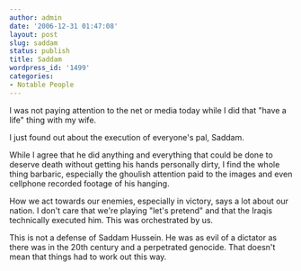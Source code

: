 ```yaml
---
author: admin
date: '2006-12-31 01:47:08'
layout: post
slug: saddam
status: publish
title: Saddam
wordpress_id: '1499'
categories:
- Notable People
---
```

I was not paying attention to the net or media today while I did that "have a life" thing with my wife.

I just found out about the execution of everyone's pal, Saddam.

While I agree that he did anything and everything that could be done to deserve death without getting his hands personally dirty, I find the whole thing barbaric, especially the ghoulish attention paid to the images and even cellphone recorded footage of his hanging.

How we act towards our enemies, especially in victory, says a lot about our nation. I don't care that we're playing "let's pretend" and that the Iraqis technically executed him. This was orchestrated by us.

This is not a defense of Saddam Hussein. He was as evil of a dictator as there was in the 20th century and a perpetrated genocide. That doesn't mean that things had to work out this way.
